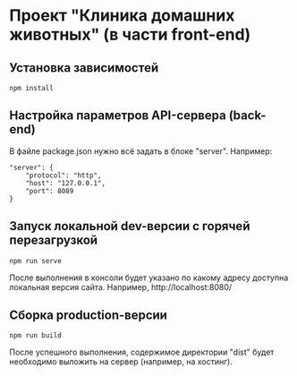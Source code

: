 # Проект "Клиника домашних животных" (в части front-end)

## Установка зависимостей
```
npm install
```

## Настройка параметров API-сервера (back-end)

В файле package.json нужно всё задать в блоке "server". Например:
```
"server": {
    "protocol": "http",
    "host": "127.0.0.1",
    "port": 8089
}
```

## Запуск локальной dev-версии с горячей перезагрузкой
```
npm run serve
```
После выполнения в консоли будет указано по какому адресу доступна локальная версия сайта. Например, http://localhost:8080/

## Сборка production-версии
```
npm run build
```
После успешного выполнения, содержимое директории "dist" будет необходимо выложить на сервер (например, на хостинг).

